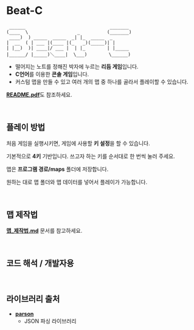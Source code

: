 # Beat-C
```
 ______                               _______ 
(____  \                  _          (_______)
 ____)  ) _____  _____  _| |_  _____  _       
|  __  ( | ___ |(____ |(_   _)(_____)| |      
| |__)  )| ____|/ ___ |  | |_        | |_____ 
|______/ |_____)＼____|  \___)        \______)
```

- 떨어지는 노트를 정해진 박자에 누르는 **리듬 게임**입니다.
- **C언어**를 이용한 **콘솔 게임**입니다.
- 커스텀 맵을 만들 수 있고 여러 개의 맵 중 하나를 골라서 플레이할 수 있습니다.

[**README.pdf**](https://github.com/Secon0101/Beat-C/blob/main/README.pdf)도 참조하세요.

<br>

## 플레이 방법
처음 게임을 실행시키면, 게임에 사용할 **키 설정**을 할 수 있습니다.

기본적으로 **4키** 기반입니다. 쓰고자 하는 키를 순서대로 한 번씩 눌러 주세요.

맵은 **프로그램 경로/maps** 폴더에 저장합니다.

원하는 대로 맵 폴더와 맵 데이터를 넣어서 플레이가 가능합니다.

<br>

## 맵 제작법
[**맵_제작법.md**](https://github.com/Secon0101/Beat-C/blob/main/맵_제작법.md) 문서를 참고하세요.

<br>

## 코드 해석 / 개발자용


<br>

## 라이브러리 출처
- [**parson**](https://github.com/kgabis/parson)
  * JSON 파싱 라이브러리
